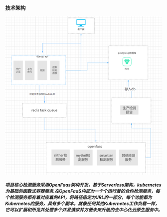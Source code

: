 ### 技术架构

![framework](image.png)

##### 项目核心检测服务采用OpenFaas架构开发，基于Serverless架构，kubernetes为基础的函数式容器服务.在OpenFaaS内部为一个个运行着的合约检测服务，每个检测服务都有着对应着的API，将路径指定为URL的一部分，每个功能都为Kubernetes的服务，具有多个副本。就像任何其他Kubernetes工作负载一样，它可以扩展和所见并处理多个并发请求并方便未来升级的去中心化云原生服务中。
